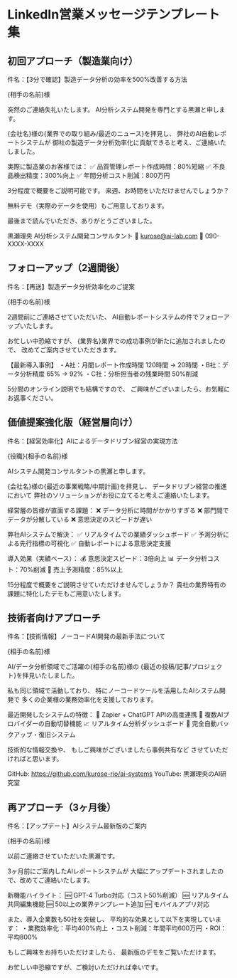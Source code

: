 # LinkedIn営業メッセージテンプレート集

## 初回アプローチ（製造業向け）
件名：【3分で確認】製造データ分析の効率を500%改善する方法

{相手の名前}様

突然のご連絡失礼いたします。
AI分析システム開発を専門とする黒瀬と申します。

{会社名}様の{業界での取り組み/最近のニュース}を拝見し、
弊社のAI自動レポートシステムが
御社の製造データ分析効率化に貢献できると考え、ご連絡いたしました。

実際に製造業のお客様では：
✅ 品質管理レポート作成時間：80%短縮
✅ 不良品検出精度：300%向上
✅ 年間分析コスト削減：800万円

3分程度で概要をご説明可能です。
来週、お時間をいただけませんでしょうか？

無料デモ（実際のデータを使用）もご用意しております。

最後まで読んでいただき、ありがとうございました。

黒瀬理央
AI分析システム開発コンサルタント
📧 kurose@ai-lab.com
📱 090-XXXX-XXXX

## フォローアップ（2週間後）
件名：【再送】製造データ分析効率化のご提案

{相手の名前}様

2週間前にご連絡させていただいた、
AI自動レポートシステムの件でフォローアップいたします。

お忙しい中恐縮ですが、
{業界名}業界での成功事例が新たに追加されましたので、
改めてご案内させていただきます。

【最新導入事例】
・A社：月間レポート作成時間 120時間 → 20時間
・B社：データ分析精度 65% → 92%
・C社：分析担当者の残業時間 50%削減

5分間のオンライン説明でも結構ですので、
ご興味がございましたら、お気軽にお返事ください。

## 価値提案強化版（経営層向け）
件名：【経営効率化】AIによるデータドリブン経営の実現方法

{役職}{相手の名前}様

AIシステム開発コンサルタントの黒瀬と申します。

{会社名}様の{最近の事業戦略/中期計画}を拝見し、
データドリブン経営の推進において
弊社のソリューションがお役に立てると考えご連絡いたします。

経営層の皆様が直面する課題：
❌ データ分析に時間がかかりすぎる
❌ 部門間でデータが分散している
❌ 意思決定のスピードが遅い

弊社AIシステムで解決：
✅ リアルタイムでの業績ダッシュボード
✅ 予測分析による先行指標の可視化
✅ 自動レポートによる意思決定支援

導入効果（実績ベース）：
💰 意思決定スピード：3倍向上
📊 データ分析コスト：70%削減
🚀 売上予測精度：85%以上

15分程度で概要をご説明させていただけませんでしょうか？
貴社の業界特有の課題に特化したデモもご用意いたします。

## 技術者向けアプローチ
件名：【技術情報】ノーコードAI開発の最新手法について

{相手の名前}様

AI/データ分析領域でご活躍の{相手の名前}様の
{最近の投稿/記事/プロジェクト}を拝見いたしました。

私も同じ領域で活動しており、
特にノーコードツールを活用したAIシステム開発で
多くの企業様の業務効率化を支援しております。

最近開発したシステムの特徴：
🔧 Zapier + ChatGPT APIの高度連携
🤖 複数AIプロバイダーの自動切替機能
📈 リアルタイム分析ダッシュボード
💾 完全自動バックアップ・復旧システム

技術的な情報交換や、
もしご興味がございましたら事例共有など
させていただければと思います。

GitHub: https://github.com/kurose-rio/ai-systems
YouTube: 黒瀬理央のAI研究室

## 再アプローチ（3ヶ月後）
件名：【アップデート】AIシステム最新版のご案内

{相手の名前}様

以前ご連絡させていただいた黒瀬です。

3ヶ月前にご案内したAIレポートシステムが
大幅にアップデートされましたので、改めてご連絡いたします。

新機能ハイライト：
🆕 GPT-4 Turbo対応（コスト50%削減）
🆕 リアルタイム共同編集機能
🆕 50以上の業界テンプレート追加
🆕 モバイルアプリ対応

また、導入企業数も50社を突破し、
平均的な効果として以下を実現しています：
・業務効率化：平均400%向上
・コスト削減：年間平均600万円
・ROI：平均800%

もしご興味をお持ちいただけましたら、
最新版のデモをご覧いただけます。

お忙しい中恐縮ですが、ご検討いただければ幸いです。
